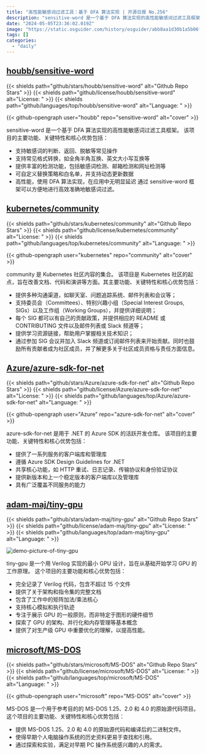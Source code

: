```yaml
---
title: "高性能敏感词过滤工具：基于 DFA 算法实现 | 开源日报 No.256"
description: "sensitive-word 是一个基于 DFA 算法实现的高性能敏感词过滤工具框架。"
date: "2024-05-05T23:36:02.019Z"
image: "https://static.osguider.com/history/osguider/abb8aa1d30b1a5b06fc860c1d43882cd.png"
tags: []
categories:
  - "daily"
---
```


## [houbb/sensitive-word](https://github.com/houbb/sensitive-word)

{{< shields path="github/stars/houbb/sensitive-word" alt="Github Repo Stars" >}} {{< shields path="github/license/houbb/sensitive-word" alt="License: " >}} {{< shields path="github/languages/top/houbb/sensitive-word" alt="Language: " >}}

{{< github-opengraph user="houbb" repo="sensitive-word" alt="cover" >}}

sensitive-word 是一个基于 DFA 算法实现的高性能敏感词过滤工具框架。
该项目的主要功能、关键特性和核心优势包括：

- 支持敏感词的判断、返回、脱敏等常见操作
- 支持常见格式转换，如全角半角互换、英文大小写互换等
- 提供丰富的检测功能，包括敏感词检测、邮箱检测和网址检测等
- 可自定义替换策略和白名单，并支持动态更新数据
- 高性能，使用 DFA 算法实现，在应用中无明显延迟
通过 sensitive-word 框架可以方便地进行高效准确地敏感词过滤。
  
## [kubernetes/community](https://github.com/kubernetes/community)

{{< shields path="github/stars/kubernetes/community" alt="Github Repo Stars" >}} {{< shields path="github/license/kubernetes/community" alt="License: " >}} {{< shields path="github/languages/top/kubernetes/community" alt="Language: " >}}

{{< github-opengraph user="kubernetes" repo="community" alt="cover" >}}

community 是 Kubernetes 社区内容的集合。
该项目是 Kubernetes 社区的起点，旨在改善文档、代码和演讲等方面。其主要功能、关键特性和核心优势包括：

- 提供多种沟通渠道，如聊天室、问题追踪系统、邮件列表和会议等；
- 支持委员会（Committees）、特别兴趣小组（Special Interest Groups, SIGs）以及工作组（Working Groups），并提供详细说明；
- 每个 SIG 都可以有自己的贡献政策，并提供相应的 README 或 CONTRIBUTING 文件以及邮件列表或 Slack 频道等；
- 提供学习资源链接，帮助用户掌握相关技术知识；
- 通过参加 SIG 会议并加入 Slack 频道或订阅邮件列表来开始贡献。同时也鼓励所有贡献者成为社区成员，并了解更多关于社区成员资格与责任方面信息。
  
## [Azure/azure-sdk-for-net](https://github.com/Azure/azure-sdk-for-net)

{{< shields path="github/stars/Azure/azure-sdk-for-net" alt="Github Repo Stars" >}} {{< shields path="github/license/Azure/azure-sdk-for-net" alt="License: " >}} {{< shields path="github/languages/top/Azure/azure-sdk-for-net" alt="Language: " >}}

{{< github-opengraph user="Azure" repo="azure-sdk-for-net" alt="cover" >}}

azure-sdk-for-net 是用于 .NET 的 Azure SDK 的活跃开发仓库。
该项目的主要功能、关键特性和核心优势包括：

- 提供了一系列服务的客户端库和管理库
- 遵循 Azure SDK Design Guidelines for .NET
- 共享核心功能，如 HTTP 重试、日志记录、传输协议和身份验证协议
- 提供新版本和上一个稳定版本的客户端库以及管理库
- 具有广泛覆盖不同服务的能力
  
## [adam-maj/tiny-gpu](https://github.com/adam-maj/tiny-gpu)

{{< shields path="github/stars/adam-maj/tiny-gpu" alt="Github Repo Stars" >}} {{< shields path="github/license/adam-maj/tiny-gpu" alt="License: " >}} {{< shields path="github/languages/top/adam-maj/tiny-gpu" alt="Language: " >}}

![demo-picture-of-tiny-gpu](https://static.osguider.com/subject/github/adam-maj/tiny-gpu/f3b1d19b8811ceb6eb68014655c732fd.png)

tiny-gpu 是一个用 Verilog 实现的最小 GPU 设计，旨在从基础开始学习 GPU 的工作原理。
这个项目的主要功能和核心优势包括：

- 完全记录了 Verilog 代码，包含不超过 15 个文件
- 提供了关于架构和指令集的完整文档
- 包含了工作中的矩阵加法/乘法核心
- 支持核心模拟和执行轨迹
- 专注于展示 GPU 的一般原则，而非特定于图形的硬件细节
- 探索了 GPU 的架构、并行化和内存管理等基本概念
- 提供了对生产级 GPU 中重要优化的理解，以提高性能。
  
## [microsoft/MS-DOS](https://github.com/microsoft/MS-DOS)

{{< shields path="github/stars/microsoft/MS-DOS" alt="Github Repo Stars" >}} {{< shields path="github/license/microsoft/MS-DOS" alt="License: " >}} {{< shields path="github/languages/top/microsoft/MS-DOS" alt="Language: " >}}

{{< github-opengraph user="microsoft" repo="MS-DOS" alt="cover" >}}

MS-DOS 是一个用于参考目的的 MS-DOS 1.25、2.0 和 4.0 的原始源代码项目。
这个项目的主要功能、关键特性和核心优势包括：

- 提供 MS-DOS 1.25、2.0 和 4.0 的原始源代码和编译后的二进制文件。
- 使得早期个人电脑操作系统的历史资料更易于查找和引用。
- 通过探索和实验，满足对早期 PC 操作系统感兴趣的人的需求。
  
